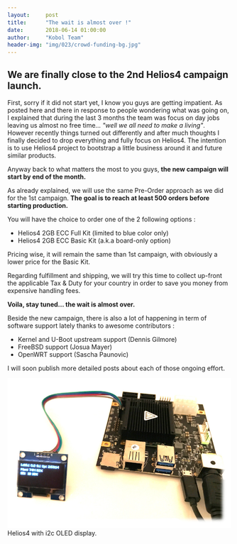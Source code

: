 ```yaml
---
layout:     post
title:      "The wait is almost over !"
date:       2018-06-14 01:00:00
author:     "Kobol Team"
header-img: "img/023/crowd-funding-bg.jpg"
---
```


## We are finally close to the 2nd Helios4 campaign launch.

First, sorry if it did not start yet, I know you guys are getting impatient. As posted here and there in response to people wondering what was going on, I explained that during the last 3 months the team was focus on day jobs leaving us almost no free time... *"well we all need to make a living"*. However recently things turned out differently and after much thoughts I finally decided to drop everything and fully focus on Helios4. The intention is to use Helios4 project to bootstrap a little business around it and future similar products.

Anyway back to what matters the most to you guys, **the new campaign will start by end of the month.**

As already explained, we will use the same Pre-Order approach as we did for the 1st campaign. **The goal is to reach at least 500 orders before starting production.**

You will have the choice to order one of the 2 following options :

*  Helios4 2GB ECC Full Kit (limited to blue color only)
*  Helios4 2GB ECC Basic Kit (a.k.a board-only option)

Pricing wise, it will remain the same than 1st campaign, with obviously a lower price for the Basic Kit.

Regarding fulfillment and shipping, we will try this time to collect up-front the applicable Tax & Duty for your country in order to save you money from expensive handling fees.

**Voila, stay tuned... the wait is almost over.**

Beside the new campaign, there is also a lot of happening in term of software support lately thanks to awesome contributors :

* Kernel and U-Boot upstream support (Dennis Gilmore)
* FreeBSD support (Josua Mayer)
* OpenWRT support (Sascha Paunovic)

I will soon publish more detailed posts about each of those ongoing effort.

![Helios4 wiht Oled Display](/img/023/oled-test.jpg) Helios4 with i2c OLED display.
